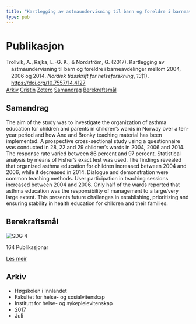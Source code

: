 ```yaml
---
title: "Kartlegging av astmaundervisning til barn og foreldre i barneavdelinger mellom 2004, 2006 og 2014"
type: pub
---
```

<h1>Publikasjon</h1>
<article id="csl-bib-container-URIW2HP5" class="csl-bib-container">
  <div class="csl-bib-body" style="line-height: 1.35; padding-left: 1em; text-indent:-1em;">
  <div class="csl-entry">Trollvik, A., Rajka, L.-G. K., &amp; Nordstr&#xF6;m, G. (2017). Kartlegging av astmaundervisning til barn og foreldre i barneavdelinger mellom 2004, 2006 og 2014. <i>Nordisk tidsskrift for helseforskning</i>, <i>13</i>(1). <a href="https://doi.org/10.7557/14.4127">https://doi.org/10.7557/14.4127</a></div>
</div>
  <div class="csl-bib-buttons">
    <a href="#taxonomy-article-URIW2HP5" class="csl-bib-button">Arkiv</a>
    <a href="https://app.cristin.no/results/show.jsf?id=1481376" alt="Cristin URL" class="csl-bib-button">Cristin</a>
    <a href="http://zotero.org/groups/5022929/items/URIW2HP5" alt="Zotero URL" class="csl-bib-button">Zotero</a>
    <a href="#abstract-article-URIW2HP5" class="csl-bib-button">Samandrag</a>
    <a href="#sdg-article-URIW2HP5" class="csl-bib-button">Berekraftsmål</a>
  </div>
  <div id="csl-bib-meta-container-URIW2HP5"></div>
</article>
<div id="csl-bib-meta-URIW2HP5" class="csl-bib-meta">
  <article id="abstract-article-URIW2HP5" class="abstract-article">
    <h1>Samandrag</h1>
    The aim of the study was to investigate the organization of asthma education for children and parents in children’s wards in Norway over a ten-year period and how Ane and Bronky teaching material has been implemented. A prospective cross-sectional study using a questionnaire was conducted in 28, 22 and 29 children’s wards in 2004, 2006 and 2014. The response rate varied between 86 percent and 97 percent. Statistical analysis by means of Fisher’s exact test was used. The findings revealed that organized asthma education for children increased between 2004 and 2006, while it decreased in 2014. Dialogue and demonstration were common teaching methods. User participation in teaching sessions increased between 2004 and 2006. Only half of the wards reported that asthma education was the responsibility of management to a large/very large extent. This presents future challenges in establishing, prioritizing and ensuring stability in health education for children and their families.
  </article>
  <article id="sdg-article-URIW2HP5" class="sdg-article">
    <h1>Berekraftsmål</h1>
    <div class="sdg-container"><div id="sdg4" class="sdg">
<img src="{{< params subfolder >}}images/sdg/sdg04_no.png" class="image" alt="SDG 4">
<div class="sdg-overlay">
<p class="sdg-publication-count"><span>164</span> Publikasjonar</p>
<p><a href="https://www.fn.no/om-fn/fns-baerekraftsmaal/god-utdanning?lang=nno-NO" class="sdg-read-more">Les meir</a></p>
</div>
</div></div>
  </article>
  <article id="taxonomy-article-URIW2HP5" class="taxonomy-article">
    <h1>Arkiv</h1>
    <ul>
      <li>Høgskolen i Innlandet</li>
      <li>Fakultet for helse- og sosialvitenskap</li>
      <li>Institutt for helse- og sykepleievitenskap</li>
      <li>2017</li>
      <li>Juli</li>
    </ul>
  </article>
</div>
